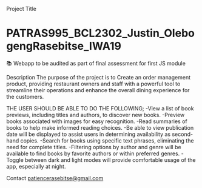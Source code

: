 
Project Title
# PATRAS995_BCL2302_Justin_OlebogengRasebitse_IWA19

📚 Webapp to be audited as part of final assessment for first JS module

Description
The purpose of the project is to Create an order management product, providing restaurant owners and staff with a powerful tool to streamline their operations and enhance the overall dining experience for the customers.

THE USER SHOULD BE ABLE TO DO THE FOLLOWING;
-View a list of book previews, including titles and authors, to discover new books.
-Preview books associated with images for easy recognition.
-Read summaries of books to help make informed reading choices.
-Be able to view publication date will be displayed to assist users in determining availability as second-hand copies.
-Search for books using specific text phrases, eliminating the need for complete titles.
-Filtering options by author and genre will be available to find books by favorite authors or within preferred genres.
-Toggle between dark and light modes will provide comfortable usage of the app, especially at night.

Contact
patiencerasebitse@gmail.com
